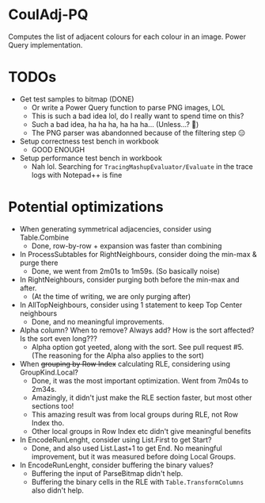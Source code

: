 # CoulAdj-PQ
Computes the list of adjacent colours for each colour in an image. Power Query implementation.


# TODOs

* Get test samples to bitmap (DONE)
    * Or write a Power Query function to parse PNG images, LOL
    * This is such a bad idea lol, do I really want to spend time on this?
    * Such a bad idea, ha ha ha, ha ha ha... (Unless...? 👀)
    * The PNG parser was abandonned because of the filtering step 😑
* Setup correctness test bench in workbook 
    * GOOD ENOUGH
* Setup performance test bench in workbook
    * Nah lol. Searching for `TracingMashupEvaluator/Evaluate` in the trace logs with Notepad++ is fine

# Potential optimizations

* When generating symmetrical adjacencies, consider using Table.Combine
    * Done, row-by-row + expansion was faster than combining
* In ProcessSubtables for RightNeighbours, consider doing the min-max & purge there
    * Done, we went from 2m01s to 1m59s. (So basically noise)
* In RightNeighbours, consider purging both before the min-max and after. 
    * (At the time of writing, we are only purging after)
* In AllTopNeighbours, consider using 1 statement to keep Top Center neighbours
    * Done, and no meaningful improvements.
* Alpha column? When to remove? Always add? How is the sort affected? Is the sort even long???
    * Alpha option got yeeted, along with the sort. See pull request #5. (The reasoning for the Alpha also applies to the sort)
* When ~~grouping by Row Index~~ calculating RLE, considering using GroupKind.Local?
    * Done, it was the most important optimization. Went from 7m04s to 2m34s.
    * Amazingly, it didn't just make the RLE section faster, but most other sections too!
    * This amazing result was from local groups during RLE, not Row Index tho.
    * Other local groups in Row Index etc didn't give meaningful benefits
* In EncodeRunLenght, consider using List.First to get Start?
    * Done, and also used List.Last+1 to get End. No meaningful improvement,
    but it was measured before doing Local Groups.
* In EncodeRunLenght, consider buffering the binary values?
    * Buffering the input of ParseBitmap didn't help.
    * Buffering the binary cells in the RLE with `Table.TransformColumns` also didn't help.


